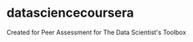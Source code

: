 datasciencecoursera
===================

Created for Peer Assessment for The Data Scientist's Toolbox
